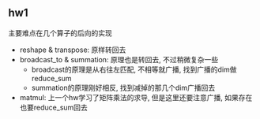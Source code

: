 ## hw1

主要难点在几个算子的后向的实现

* reshape & transpose: 原样转回去  
* broadcast_to & summation: 原理也是转回去, 不过稍微复杂一些
    * broadcast的原理是从右往左匹配, 不相等就广播, 找到广播的dim做reduce_sum
    * summation的原理刚好相反, 找到减掉的那几个dim广播回去
* matmul: 上一个hw学习了矩阵乘法的求导, 但是这里还要注意广播, 如果存在也要reduce_sum回去
